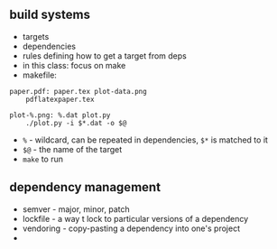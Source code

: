 ## build systems
* targets
* dependencies
* rules defining how to get a target from deps 
* in this class: focus on make
* makefile:
```
paper.pdf: paper.tex plot-data.png
    pdflatexpaper.tex
    
plot-%.png: %.dat plot.py
    ./plot.py -i $*.dat -o $@
```
* `%` - wildcard, can be repeated in dependencies, `$*` is matched to it 
* `$@` - the name of the target 
* `make` to run

## dependency management
* semver - major, minor, patch
* lockfile - a way t lock to particular versions of a dependency
* vendoring - copy-pasting a dependency into one's project
* 